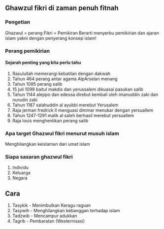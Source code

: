 ## Ghawzul fikri di zaman penuh fitnah
### Pengetian

Ghazwul = perang
Fikri = Pemikiran
Berarti menyerbu pemikirian dan ajaran islam yakni dengan penyerang konsep islam!

### Perang pemikirian

#### Sejarah penting yang kita perlu tahu

1. Rasulullah memerangi kebatilan dengan dakwah
2. Tahun 464 perang antar agama AlpArselan menang
3. Tahun 1095 perang salib
4. 15 juli 1099 baitul makdis dan yerussalem dikuasai pasukan salib
5. Tahun 1144 aleppo dan edessa direbut kembali oleh imanuddin zaki dan nurudin zaki
6. Tahun 1187 salahuddin al ayubbi merebut Yerusalem 
7. Raja jerman fredrick II menguasi dimmar menukar dengan yersuallem
8. Tahun 1247-1291 malik al saleh berhasil merebut yersuallem
9. Raja louis menghentikan perang salib

### Apa target Ghazwul fikri menurut musuh islam

Menghilangkan keislaman dari umat islam

### Siapa sasaran ghazwul fikri

1. Individu
2. Keluarga 
3. Negara

## Cara 

1. Tasykik - Menimbulkan Keragu raguan
2. Tasywih - Menghilangkan kebanggan terhadap islam
3. Tadzwib - Mencampur adukkan
4. Tagrib - Pembaratan (Westernisasi)
